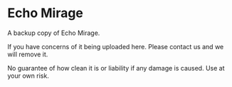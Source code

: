 # Echo Mirage
A backup copy of Echo Mirage.

If you have concerns of it being uploaded here. Please contact us and we will remove it.

No guarantee of how clean it is or liability if any damage is caused. Use at your own risk.
